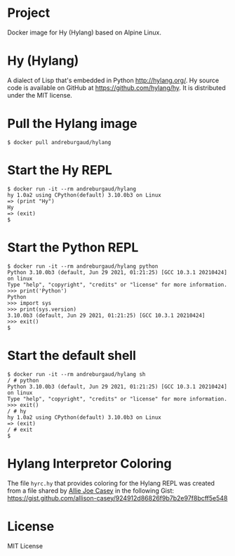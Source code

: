 # Project

Docker image for Hy (Hylang) based on Alpine Linux.

# Hy (Hylang)

A dialect of Lisp that's embedded in Python http://hylang.org/. Hy source code
is available on GitHub at https://github.com/hylang/hy. It is distributed under
the MIT license.

# Pull the Hylang image

```
$ docker pull andreburgaud/hylang
```

# Start the Hy REPL

```
$ docker run -it --rm andreburgaud/hylang
hy 1.0a2 using CPython(default) 3.10.0b3 on Linux
=> (print "Hy")
Hy
=> (exit)
$
```

# Start the Python REPL

```
$ docker run -it --rm andreburgaud/hylang python
Python 3.10.0b3 (default, Jun 29 2021, 01:21:25) [GCC 10.3.1 20210424] on linux
Type "help", "copyright", "credits" or "license" for more information.
>>> print('Python')
Python
>>> import sys
>>> print(sys.version)
3.10.0b3 (default, Jun 29 2021, 01:21:25) [GCC 10.3.1 20210424]
>>> exit()
$
```

# Start the default shell

```
$ docker run -it --rm andreburgaud/hylang sh
/ # python
Python 3.10.0b3 (default, Jun 29 2021, 01:21:25) [GCC 10.3.1 20210424] on linux
Type "help", "copyright", "credits" or "license" for more information.
>>> exit()
/ # hy
hy 1.0a2 using CPython(default) 3.10.0b3 on Linux
=> (exit)
/ # exit
$
```

# Hylang Interpretor Coloring

The file `hyrc.hy` that provides coloring for the Hylang REPL was created from a file shared by [Allie Joe Casey](https://github.com/allison-casey) in the following Gist: https://gist.github.com/allison-casey/924912d86826f9b7b2e97f8bcff5e548


# License

MIT License
